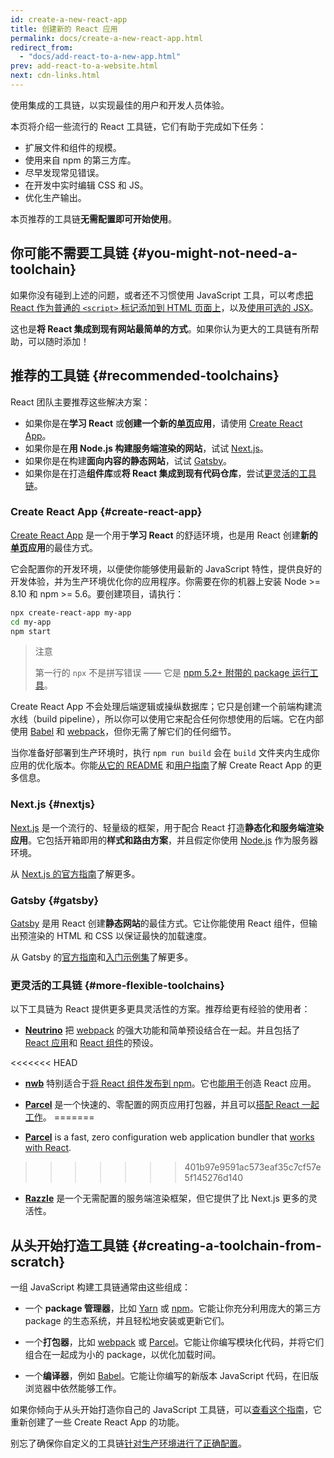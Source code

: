 ```yaml
---
id: create-a-new-react-app
title: 创建新的 React 应用
permalink: docs/create-a-new-react-app.html
redirect_from:
  - "docs/add-react-to-a-new-app.html"
prev: add-react-to-a-website.html
next: cdn-links.html
---
```


使用集成的工具链，以实现最佳的用户和开发人员体验。

本页将介绍一些流行的 React 工具链，它们有助于完成如下任务：

* 扩展文件和组件的规模。
* 使用来自 npm 的第三方库。
* 尽早发现常见错误。
* 在开发中实时编辑 CSS 和 JS。
* 优化生产输出。

本页推荐的工具链**无需配置即可开始使用**。

## 你可能不需要工具链 {#you-might-not-need-a-toolchain}

如果你没有碰到上述的问题，或者还不习惯使用 JavaScript 工具，可以考虑[把 React 作为普通的 `<script>` 标记添加到 HTML 页面上](/docs/add-react-to-a-website.html)，以及[使用可选的 JSX](/docs/add-react-to-a-website.html#optional-try-react-with-jsx)。

这也是**将 React 集成到现有网站最简单的方式**。如果你认为更大的工具链有所帮助，可以随时添加！

## 推荐的工具链 {#recommended-toolchains}

React 团队主要推荐这些解决方案：

- 如果你是在**学习 React** 或**创建一个新的[单页](/docs/glossary.html#single-page-application)应用**，请使用 [Create React App](#create-react-app)。
- 如果你是在**用 Node.js 构建服务端渲染的网站**，试试 [Next.js](#nextjs)。
- 如果你是在构建**面向内容的静态网站**，试试 [Gatsby](#gatsby)。
- 如果你是在打造**组件库**或**将 React 集成到现有代码仓库**，尝试[更灵活的工具链](#more-flexible-toolchains)。

### Create React App {#create-react-app}

[Create React App](https://github.com/facebookincubator/create-react-app) 是一个用于**学习 React** 的舒适环境，也是用 React 创建**新的[单页](/docs/glossary.html#single-page-application)应用**的最佳方式。

它会配置你的开发环境，以便使你能够使用最新的 JavaScript 特性，提供良好的开发体验，并为生产环境优化你的应用程序。你需要在你的机器上安装 Node >= 8.10 和 npm >= 5.6。要创建项目，请执行：

```bash
npx create-react-app my-app
cd my-app
npm start
```

> 注意
>
> 第一行的 `npx` 不是拼写错误 —— 它是 [npm 5.2+ 附带的 package 运行工具](https://medium.com/@maybekatz/introducing-npx-an-npm-package-runner-55f7d4bd282b)。

Create React App 不会处理后端逻辑或操纵数据库；它只是创建一个前端构建流水线（build pipeline），所以你可以使用它来配合任何你想使用的后端。它在内部使用 [Babel](https://babeljs.io/) 和 [webpack](https://webpack.js.org/)，但你无需了解它们的任何细节。

当你准备好部署到生产环境时，执行 `npm run build` 会在 `build` 文件夹内生成你应用的优化版本。你能[从它的 README](https://github.com/facebookincubator/create-react-app#create-react-app--) 和[用户指南](https://facebook.github.io/create-react-app/)了解 Create React App 的更多信息。

### Next.js {#nextjs}

[Next.js](https://nextjs.org/) 是一个流行的、轻量级的框架，用于配合 React 打造**静态化和服务端渲染应用**。它包括开箱即用的**样式和路由方案**，并且假定你使用 [Node.js](https://nodejs.org/) 作为服务器环境。

从 [Next.js 的官方指南](https://nextjs.org/learn/)了解更多。

### Gatsby {#gatsby}

[Gatsby](https://www.gatsbyjs.org/) 是用 React 创建**静态网站**的最佳方式。它让你能使用 React 组件，但输出预渲染的 HTML 和 CSS 以保证最快的加载速度。

从 Gatsby 的[官方指南](https://www.gatsbyjs.org/docs/)和[入门示例集](https://www.gatsbyjs.org/docs/gatsby-starters/)了解更多。

### 更灵活的工具链 {#more-flexible-toolchains}

以下工具链为 React 提供更多更具灵活性的方案。推荐给更有经验的使用者：

- **[Neutrino](https://neutrinojs.org/)** 把 [webpack](https://webpack.js.org/) 的强大功能和简单预设结合在一起。并且包括了 [React 应用](https://neutrinojs.org/packages/react/)和 [React 组件](https://neutrinojs.org/packages/react-components/)的预设。

<<<<<<< HEAD
- **[nwb](https://github.com/insin/nwb)** 特别适合于[将 React 组件发布到 npm](https://github.com/insin/nwb/blob/master/docs/guides/ReactComponents.md#developing-react-components-and-libraries-with-nwb)。它也[能用于](https://github.com/insin/nwb/blob/master/docs/guides/ReactApps.md#developing-react-apps-with-nwb)创造 React 应用。

- **[Parcel](https://parceljs.org/)** 是一个快速的、零配置的网页应用打包器，并且可以[搭配 React 一起工作](https://parceljs.org/recipes.html#react)。
=======
- **[Parcel](https://parceljs.org/)** is a fast, zero configuration web application bundler that [works with React](https://parceljs.org/recipes.html#react).
>>>>>>> 401b97e9591ac573eaf35c7cf57e5f145276d140

- **[Razzle](https://github.com/jaredpalmer/razzle)** 是一个无需配置的服务端渲染框架，但它提供了比 Next.js 更多的灵活性。

## 从头开始打造工具链 {#creating-a-toolchain-from-scratch}

一组 JavaScript 构建工具链通常由这些组成：

* 一个 **package 管理器**，比如 [Yarn](https://yarnpkg.com/) 或 [npm](https://www.npmjs.com/)。它能让你充分利用庞大的第三方 package 的生态系统，并且轻松地安装或更新它们。

* 一个**打包器**，比如 [webpack](https://webpack.js.org/) 或 [Parcel](https://parceljs.org/)。它能让你编写模块化代码，并将它们组合在一起成为小的 package，以优化加载时间。

* 一个**编译器**，例如 [Babel](https://babeljs.io/)。它能让你编写的新版本 JavaScript 代码，在旧版浏览器中依然能够工作。

如果你倾向于从头开始打造你自己的 JavaScript 工具链，可以[查看这个指南](https://blog.usejournal.com/creating-a-react-app-from-scratch-f3c693b84658)，它重新创建了一些 Create React App 的功能。

别忘了确保你自定义的工具链[针对生产环境进行了正确配置](/docs/optimizing-performance.html#use-the-production-build)。
